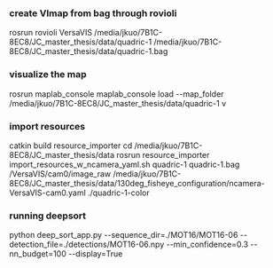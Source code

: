 ### create VImap from bag through rovioli
rosrun rovioli VersaVIS /media/jkuo/7B1C-8EC8/JC_master_thesis/data/quadric-1 /media/jkuo/7B1C-8EC8/JC_master_thesis/data/quadric-1.bag

### visualize the map
rosrun maplab_console maplab_console
load --map_folder /media/jkuo/7B1C-8EC8/JC_master_thesis/data/quadric-1
v

### import resources
catkin build resource_importer
cd /media/jkuo/7B1C-8EC8/JC_master_thesis/data
rosrun resource_importer import_resources_w_ncamera_yaml.sh quadric-1 quadric-1.bag /VersaVIS/cam0/image_raw /media/jkuo/7B1C-8EC8/JC_master_thesis/data/130deg_fisheye_configuration/ncamera-VersaVIS-cam0.yaml ./quadric-1-color

### running deepsort
python deep_sort_app.py --sequence_dir=./MOT16/MOT16-06 --detection_file=./detections/MOT16-06.npy --min_confidence=0.3 --nn_budget=100 --display=True